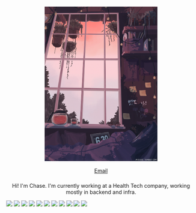<p align="center"><img width="300" src="background1.gif" /></p>

<p align="center"><a href="mailto:ct.chase.wang@gmail.com">Email</a></p>

<h3 align="center"></h3>
<p align="center">Hi! I'm Chase. I'm currently working at a Health Tech company, working mostly in backend and infra. 
  
![](https://img.shields.io/badge/Code-JavaScript-informational?style=flat&logo=JavaScript&logoColor=white&color=db645c)
![](https://img.shields.io/badge/Code-TypeScript-informational?style=flat&logo=TypeScript&logoColor=white&color=db645c)
![](https://img.shields.io/badge/Code-Python-informational?style=flat&logo=Python&logoColor=white&color=db645c)
![](https://img.shields.io/badge/Code-Csharp-informational?style=flat&logo=Node.js&logoColor=white&color=db645c)
![](https://img.shields.io/badge/SQL-SQLServer-informational?style=flat&logo=Redis&logoColor=white&color=db645c)
![](https://img.shields.io/badge/SQL-PostgreSQL-informational?style=flat&logo=PostgreSQL&logoColor=white&color=db645c)
![](https://img.shields.io/badge/Bash-Shell-informational?style=flat&logo=gnu-bash&logoColor=white&color=db645c)
![](https://img.shields.io/badge/Tools-Docker-informational?style=flat&logo=docker&logoColor=white&color=db645c)
![](https://img.shields.io/badge/Tools-AWS-informational?style=flat&logo=docker&logoColor=white&color=db645c)
![](https://img.shields.io/badge/Tools-Postman-informational?style=flat&logo=Postman&logoColor=white&color=db645c)
![](https://img.shields.io/badge/Tools-GitHub-informational?style=flat&logo=GitHub&logoColor=white&color=db645c)
  




